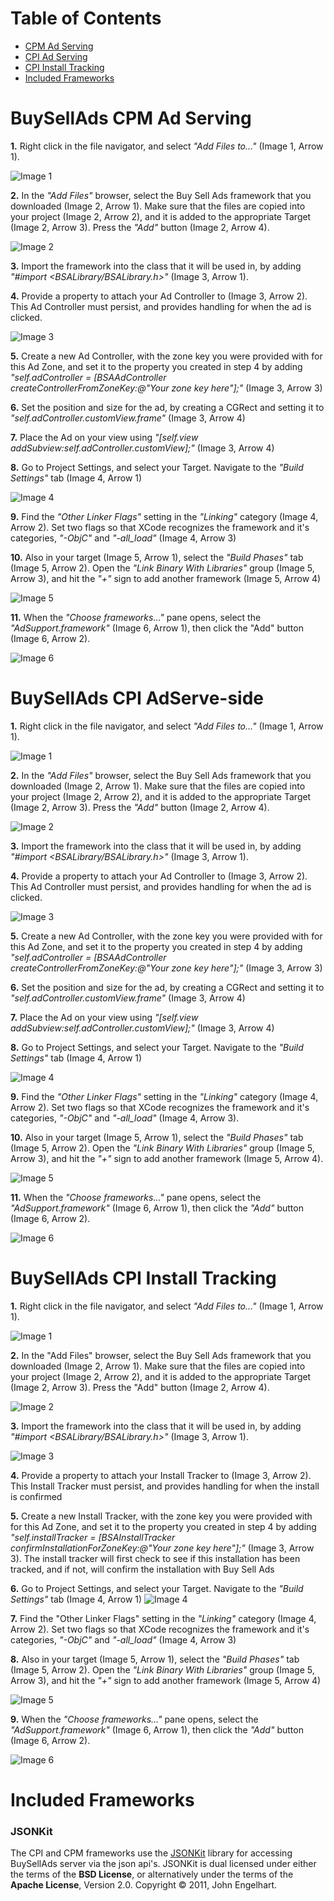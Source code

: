 Table of Contents
=================
- [CPM Ad Serving](#buysellads-cpm-ad-serving)
- [CPI Ad Serving](#buysellads-cpi-adserve-side)
- [CPI Install Tracking](#buysellads-cpi-install-tracking)
- [Included Frameworks](#included-frameworks)



BuySellAds CPM Ad Serving
=======
**1.** Right click in the file navigator, and select *"Add Files to..."* (Image 1, Arrow 1).

![Image 1](https://raw.github.com/buysellads/ios_sdk/master/screenshots/image_1.png)

**2.** In the *"Add Files"* browser, select the Buy Sell Ads framework that you downloaded (Image 2, Arrow 1). Make sure that the files are copied into your project (Image 2, Arrow 2), and it is added to the appropriate Target (Image 2, Arrow 3). Press the *"Add"* button (Image 2, Arrow 4).

![Image 2](https://raw.github.com/buysellads/ios_sdk/master/screenshots/image_2.png)

**3.** Import the framework into the class that it will be used in, by adding *"#import \<BSALibrary/BSALibrary.h\>"* (Image 3, Arrow 1).

**4.** Provide a property to attach your Ad Controller to (Image 3, Arrow 2). This Ad Controller must persist, and provides handling for when the ad is clicked.

![Image 3](https://raw.github.com/buysellads/ios_sdk/master/screenshots/image_3.png)

**5.** Create a new Ad Controller, with the zone key you were provided with for this Ad Zone, and set it to the property you created in step 4 by adding *"self.adController = [BSAAdController createControllerFromZoneKey:@"Your zone key here"];"* (Image 3, Arrow 3)

**6.** Set the position and size for the ad, by creating a CGRect and setting it to *"self.adController.customView.frame"* (Image 3, Arrow 4)

**7.** Place the Ad on your view using *"[self.view addSubview:self.adController.customView];"* (Image 3, Arrow 4)

**8.** Go to Project Settings, and select your Target. Navigate to the *"Build Settings"* tab (Image 4, Arrow 1)

![Image 4](https://raw.github.com/buysellads/ios_sdk/master/screenshots/image_4.png)

**9.** Find the *"Other Linker Flags"* setting in the *"Linking"* category (Image 4, Arrow 2). Set two flags so that XCode recognizes the framework and it's categories, *"-ObjC"* and *"-all_load"* (Image 4, Arrow 3)

**10.** Also in your target (Image 5, Arrow 1), select the *"Build Phases"* tab (Image 5, Arrow 2). Open the *"Link Binary With Libraries"* group (Image 5, Arrow 3), and hit the *"+"* sign to add another framework (Image 5, Arrow 4)

![Image 5](https://raw.github.com/buysellads/ios_sdk/master/screenshots/image_5.png)

**11.** When the *"Choose frameworks..."* pane opens, select the *"AdSupport.framework"* (Image 6, Arrow 1), then click the "Add" button (Image 6, Arrow 2).

![Image 6](https://raw.github.com/buysellads/ios_sdk/master/screenshots/image_6.png)


BuySellAds CPI AdServe-side
=======
**1.** Right click in the file navigator, and select *"Add Files to..."* (Image 1, Arrow 1).

![Image 1](https://raw.github.com/buysellads/ios_sdk/master/screenshots/image_1.png)

**2.** In the *"Add Files"* browser, select the Buy Sell Ads framework that you downloaded (Image 2, Arrow 1). Make sure that the files are copied into your project (Image 2, Arrow 2), and it is added to the appropriate Target (Image 2, Arrow 3). Press the *"Add"* button (Image 2, Arrow 4).

![Image 2](https://raw.github.com/buysellads/ios_sdk/master/screenshots/image_2.png)

**3.** Import the framework into the class that it will be used in, by adding *"#import \<BSALibrary/BSALibrary.h\>"* (Image 3, Arrow 1).

**4.** Provide a property to attach your Ad Controller to (Image 3, Arrow 2). This Ad Controller must persist, and provides handling for when the ad is clicked.

![Image 3](https://raw.github.com/buysellads/ios_sdk/master/screenshots/image_3.png)

**5.** Create a new Ad Controller, with the zone key you were provided with for this Ad Zone, and set it to the property you created in step 4 by adding *"self.adController = [BSAAdController createControllerFromZoneKey:@"Your zone key here"];"* (Image 3, Arrow 3)

**6.** Set the position and size for the ad, by creating a CGRect and setting it to *"self.adController.customView.frame"* (Image 3, Arrow 4)

**7.** Place the Ad on your view using *"[self.view addSubview:self.adController.customView];"* (Image 3, Arrow 4)

**8.** Go to Project Settings, and select your Target. Navigate to the *"Build Settings"* tab (Image 4, Arrow 1)

![Image 4](https://raw.github.com/buysellads/ios_sdk/master/screenshots/image_4.png)

**9.** Find the *"Other Linker Flags"* setting in the *"Linking"* category (Image 4, Arrow 2). Set two flags so that XCode recognizes the framework and it's categories, *"-ObjC"* and *"-all_load"* (Image 4, Arrow 3).

**10.** Also in your target (Image 5, Arrow 1), select the *"Build Phases"* tab (Image 5, Arrow 2). Open the *"Link Binary With Libraries"* group (Image 5, Arrow 3), and hit the *"+"* sign to add another framework (Image 5, Arrow 4).

![Image 5](https://raw.github.com/buysellads/ios_sdk/master/screenshots/image_5.png)

**11.** When the *"Choose frameworks..."* pane opens, select the *"AdSupport.framework"* (Image 6, Arrow 1), then click the *"Add"* button (Image 6, Arrow 2).

![Image 6](https://raw.github.com/buysellads/ios_sdk/master/screenshots/image_6.png)



BuySellAds CPI Install Tracking
=======
**1.** Right click in the file navigator, and select *"Add Files to..."* (Image 1, Arrow 1).

![Image 1](https://raw.github.com/buysellads/ios_sdk/master/screenshots/image_1.png)

**2.** In the "Add Files" browser, select the Buy Sell Ads framework that you downloaded (Image 2, Arrow 1). Make sure that the files are copied into your project (Image 2, Arrow 2), and it is added to the appropriate Target (Image 2, Arrow 3). Press the "Add" button (Image 2, Arrow 4).

![Image 2](https://raw.github.com/buysellads/ios_sdk/master/screenshots/image_2.png)

**3.** Import the framework into the class that it will be used in, by adding *"#import \<BSALibrary/BSALibrary.h\>"* (Image 3, Arrow 1).

![Image 3](https://raw.github.com/buysellads/ios_sdk/master/screenshots/image_3b.png)

**4.** Provide a property to attach your Install Tracker to (Image 3, Arrow 2). This Install Tracker must persist, and provides handling for when the install is confirmed

**5.** Create a new Install Tracker, with the zone key you were provided with for this Ad Zone, and set it to the property you created in step 4 by adding *"self.installTracker = [BSAInstallTracker confirmInstallationForZoneKey:@"Your zone key here"];"* (Image 3, Arrow 3). The install tracker will first check to see if this installation has been tracked, and if not, will confirm the installation with Buy Sell Ads

**6.** Go to Project Settings, and select your Target. Navigate to the *"Build Settings"* tab (Image 4, Arrow 1)
![Image 4](https://raw.github.com/buysellads/ios_sdk/master/screenshots/image_4.png)

**7.** Find the "Other Linker Flags" setting in the *"Linking"* category (Image 4, Arrow 2). Set two flags so that XCode recognizes the framework and it's categories, *"-ObjC"* and *"-all_load"* (Image 4, Arrow 3)

**8.** Also in your target (Image 5, Arrow 1), select the *"Build Phases"* tab (Image 5, Arrow 2). Open the *"Link Binary With Libraries"* group (Image 5, Arrow 3), and hit the *"+"* sign to add another framework (Image 5, Arrow 4)

![Image 5](https://raw.github.com/buysellads/ios_sdk/master/screenshots/image_5.png)

**9.** When the *"Choose frameworks..."* pane opens, select the *"AdSupport.framework"* (Image 6, Arrow 1), then click the *"Add"* button (Image 6, Arrow 2).

![Image 6](https://raw.github.com/buysellads/ios_sdk/master/screenshots/image_6.png)



Included Frameworks
=======
### JSONKit ###
The CPI and CPM frameworks use the [JSONKit](https://github.com/johnezang/JSONKit) library for accessing BuySellAds server via the json api's.
JSONKit is dual licensed under either the terms of the **BSD License**, or alternatively under the terms of the **Apache License**, Version 2.0.
Copyright © 2011, John Engelhart.
